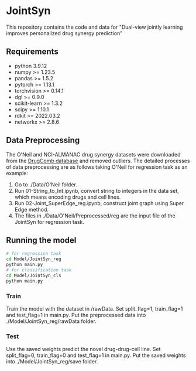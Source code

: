 # JointSyn

This repository contains the code and data for "Dual-view jointly learning improves personalized drug synergy prediction"

## Requirements

- python 3.9.12
- numpy >= 1.23.5
- pandas >= 1.5.2
- pytorch >= 1.13.1
- torchvision >= 0.14.1
- dgl >= 0.9.0
- scikit-learn >= 1.3.2
- scipy >= 1.10.1
- rdkit >= 2022.03.2
- networkx >= 2.8.6

## Data Preprocessing
The O'Neil and NCI-ALMANAC drug synergy datasets were downloaded from the [DrugComb database](https://drugcomb.fimm.fi/) and removed outliers. The detailed processes of data preprocessing are as follows taking O'Neil for regression task as an example:
1. Go to ./Data/O'Neil folder.
2. Run 01-String_to_Int.ipynb, convert string to integers in the data set, which means encoding drugs and cell lines.
3. Run 02-Joint_SuperEdge_reg.ipynb, construct joint graph using Super Edge method.
4. The files in ./Data/O'Neil/Preprocessed/reg are the input file of the JointSyn for regression task.

## Running the model
```bash
# for regression task
cd Model/JointSyn_reg
python main.py
# for classification task
cd Model/JointSyn_cls
python main.py
```
### Train
Train the model with the dataset in /rawData. Set split_flag=1, train_flag=1 and test_flag=1 in main.py. Put the preprocessed data into ./Model/JointSyn_reg/rawData folder.

### Test
Use the saved weights predict the novel drug-drug-cell line. Set split_flag=0, train_flag=0 and test_flag=1 in main.py. Put the saved weights into ./Model/JointSyn_reg/save folder.




